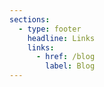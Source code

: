 ```yaml
---
sections:
  - type: footer
    headline: Links
    links:
      - href: /blog
        label: Blog
---
```

